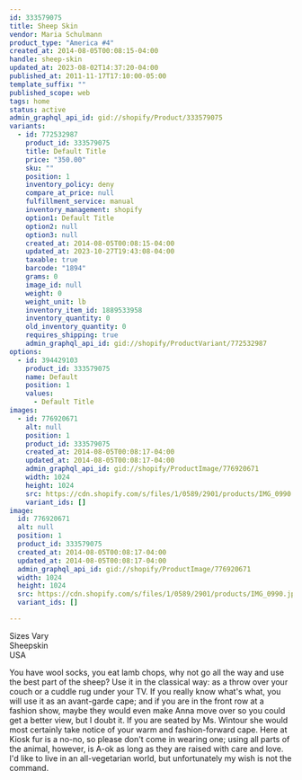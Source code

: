 ```yaml
---
id: 333579075
title: Sheep Skin
vendor: Maria Schulmann
product_type: "America #4"
created_at: 2014-08-05T00:08:15-04:00
handle: sheep-skin
updated_at: 2023-08-02T14:37:20-04:00
published_at: 2011-11-17T17:10:00-05:00
template_suffix: ""
published_scope: web
tags: home
status: active
admin_graphql_api_id: gid://shopify/Product/333579075
variants:
  - id: 772532987
    product_id: 333579075
    title: Default Title
    price: "350.00"
    sku: ""
    position: 1
    inventory_policy: deny
    compare_at_price: null
    fulfillment_service: manual
    inventory_management: shopify
    option1: Default Title
    option2: null
    option3: null
    created_at: 2014-08-05T00:08:15-04:00
    updated_at: 2023-10-27T19:43:08-04:00
    taxable: true
    barcode: "1894"
    grams: 0
    image_id: null
    weight: 0
    weight_unit: lb
    inventory_item_id: 1889533958
    inventory_quantity: 0
    old_inventory_quantity: 0
    requires_shipping: true
    admin_graphql_api_id: gid://shopify/ProductVariant/772532987
options:
  - id: 394429103
    product_id: 333579075
    name: Default
    position: 1
    values:
      - Default Title
images:
  - id: 776920671
    alt: null
    position: 1
    product_id: 333579075
    created_at: 2014-08-05T00:08:17-04:00
    updated_at: 2014-08-05T00:08:17-04:00
    admin_graphql_api_id: gid://shopify/ProductImage/776920671
    width: 1024
    height: 1024
    src: https://cdn.shopify.com/s/files/1/0589/2901/products/IMG_0990.jpeg?v=1407211697
    variant_ids: []
image:
  id: 776920671
  alt: null
  position: 1
  product_id: 333579075
  created_at: 2014-08-05T00:08:17-04:00
  updated_at: 2014-08-05T00:08:17-04:00
  admin_graphql_api_id: gid://shopify/ProductImage/776920671
  width: 1024
  height: 1024
  src: https://cdn.shopify.com/s/files/1/0589/2901/products/IMG_0990.jpeg?v=1407211697
  variant_ids: []

---
```


Sizes Vary  
Sheepskin  
USA

You have wool socks, you eat lamb chops, why not go all the way and use the best part of the sheep? Use it in the classical way: as a throw over your couch or a cuddle rug under your TV. If you really know what's what, you will use it as an avant-garde cape; and if you are in the front row at a fashion show, maybe they would even make Anna move over so you could get a better view, but I doubt it. If you are seated by Ms. Wintour she would most certainly take notice of your warm and fashion-forward cape. Here at Kiosk fur is a no-no, so please don't come in wearing one; using all parts of the animal, however, is A\-ok as long as they are raised with care and love. I'd like to live in an all-vegetarian world, but unfortunately my wish is not the command.